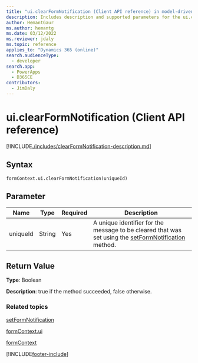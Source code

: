 ```yaml
---
title: "ui.clearFormNotification (Client API reference) in model-driven apps| MicrosoftDocs"
description: Includes description and supported parameters for the ui.clearNotification method.
author: HemantGaur
ms.author: hemantg
ms.date: 03/12/2022
ms.reviewer: jdaly
ms.topic: reference
applies_to: "Dynamics 365 (online)"
search.audienceType: 
  - developer
search.app: 
  - PowerApps
  - D365CE
contributors:
  - JimDaly
---
```

# ui.clearFormNotification (Client API reference)



[!INCLUDE[./includes/clearFormNotification-description.md](./includes/clearFormNotification-description.md)]

## Syntax

`formContext.ui.clearFormNotification(uniqueId)`

## Parameter

|Name|Type|Required|Description|
|--|--|--|--|
|uniqueId|String|Yes|A unique identifier for the message to be cleared that was set using the [setFormNotification](setFormNotification.md) method.|

## Return Value

**Type**: Boolean

**Description**: true if the method succeeded, false otherwise. 


### Related topics

[setFormNotification](setFormNotification.md)

[formContext.ui](../formContext-ui.md)

[formContext](../../clientapi-form-context.md)



[!INCLUDE[footer-include](../../../../../includes/footer-banner.md)]